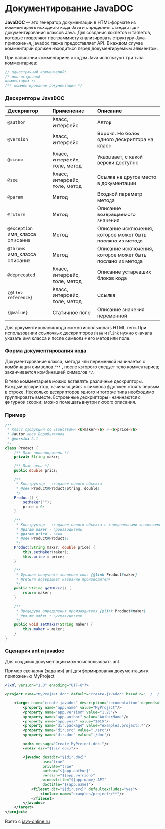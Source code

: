 # Документирование JavaDOC

<b>JavaDOC</b> — это генератор документации в HTML-формате из комментариев исходного кода Java и определяет стандарт для
документирования классов Java. Для создания доклетов и тэглетов, которые позволяют программисту анализировать структуру
Java-приложения, javadoc также предоставляет API. В каждом случае комментарий должен находиться перед документируемым
элементом.

При написании комментариев к кодам Java используют три типа комментариев:

```java
// однострочный комментарий;
/* многострочный 
комментарий */
/** комментирование документации */
```

### Дескрипторы JavaDOC

| Дескриптор                                | Применение                    | Описание                                                  |
|:------------------------------------------|:------------------------------|:----------------------------------------------------------|
| `@author`                                 | Класс, интерфейс              | Автор                                                     |
| `@version`                                | Класс, интерфейс              | Версия. Не более одного дескриптора на класс              |
| `@since`                                  | Класс, интерфейс, поле, метод | Указывает, с какой версии доступно                        |
| `@see`                                    | Класс, интерфейс, поле, метод | Ссылка на другое место в документации                     |
| `@param`                                  | Метод                         | Входной параметр метода                                   |
| `@return`                                 | Метод                         | Описание возвращаемого значения                           |
| `@exception` имя_класса описание          | Метод                         | Описание исключения, которое может быть послано из метода |
| `@throws` имя_класса описание             | Метод                         | Описание исключения, которое может быть послано из метода |
| `@deprecated`                             | Класс, интерфейс, поле, метод | Описание устаревших блоков кода                           |
| `{@link reference}`                       | Класс, интерфейс, поле, метод | Ссылка                                                    |
| `{@value}`                                | Статичное поле                | Описание значения переменной                              |

Для документирования кода можно использовать HTML теги. При использовании ссылочных дескрипторов `@see` и `@link` нужно
сначала указать имя класса и после символа `#` его метод или поле.

### Форма документирования кода

Документирование класса, метода или переменной начинается с комбинации символов `/**` , после которого следует тело
комментариев; заканчивается комбинацией символов `*/`.

В тело комментариев можно вставлять различные дескрипторы. Каждый дескриптор, начинающийся с символа `@` должен стоять
первым в строке. Несколько дескрипторов одного и того же типа необходимо группировать вместе. Встроенные дескрипторы (
начинаются с фигурной скобки) можно помещать внутри любого описания.

### Пример

```java
/**
 * Класс продукции со свойствами <b>maker</b> и <b>price</b>.
 * @autor Киса Воробьянинов
 * @version 2.1
 */
class Product {
    /** Поле производитель */
    private String maker;

    /** Поле цена */
    public double price;

    /**
     * Конструктор - создание нового объекта
     * @see Product#Product(String, double)
     */
    Product() {
        setMaker("");
        price = 0;
    }

    /**
     * Конструктор - создание нового объекта с определенными значениями
     * @param maker - производитель
     * @param price - цена
     * @see Product#Product()
     */
    Product(String maker, double price) {
        this.setMaker(maker);
        this.price = price;
    }

    /**
     * Функция получения значения поля {@link Product#maker}
     * @return возвращает название производителя
     */
    public String getMaker() {
        return maker;
    }

    /**
     * Процедура определения производителя {@link Product#maker}
     * @param maker - производитель
     */
    public void setMaker(String maker) {
        this.maker = maker;
    }
}
```
### Сценарии ant и javadoc

Для создания документации можно использовать ant.

Пример сценария (задания) ant для формирования документации к приложению MyProject:

```xml
<?xml version="1.0" encoding="UTF-8"?>

<project name="MyProject.doc" default="create-javadoc" basedir="../../../../../..">

    <target name="create-javadoc" description="documentation" depends="">
        <property name="app.name" value="MyProject"/>
        <property name="app.version" value="1.21"/>
        <property name="app.author" value="AuthorName"/>
        <property name="app.year" value="2015"/>
        <property name="dir.package" value="examples.projects.*"/>
        <property name="dir.src" value="./src"/>
        <property name="dir.doc" value="./doc"/>

        <echo message="Create MyProject.doc."/>
        <mkdir dir="${dir.doc}"/>

        <javadoc destdir="${dir.doc}"
                 use="true"
                 private="true"
                 author="${app.author}"
                 version="${app.version}"
                 windowtitle="${app.name} API"
                 doctitle="${app.name}">
            <fileset dir="${dir.src}" defaultexcludes="yes">
                <include name="examples/projects/**"/>
            </fileset>
        </javadoc>
    </target>
</project>
```

Взято с [java-online.ru](https://java-online.ru/java-javadoc.xhtml)